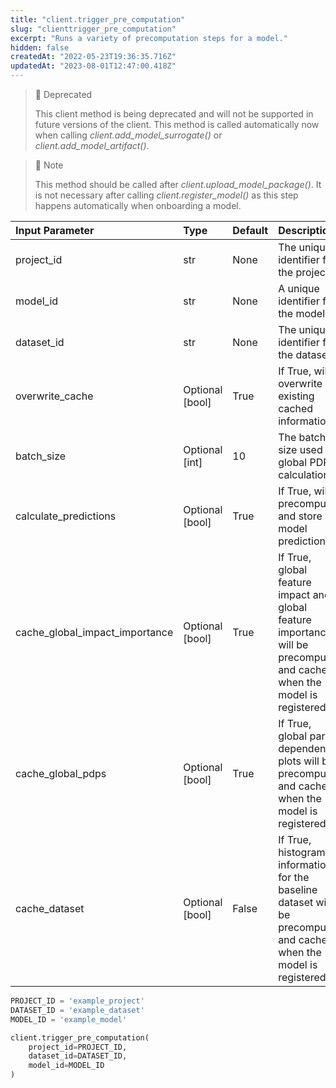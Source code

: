 ```yaml
---
title: "client.trigger_pre_computation"
slug: "clienttrigger_pre_computation"
excerpt: "Runs a variety of precomputation steps for a model."
hidden: false
createdAt: "2022-05-23T19:36:35.716Z"
updatedAt: "2023-08-01T12:47:00.418Z"
---
```

> 🚧 Deprecated
> 
> This client method is being deprecated and will not be supported in future versions of the client.  This method is called automatically now when calling _client.add_model_surrogate()_ or _client.add_model_artifact()_.

> 📘 Note
> 
> This method should be called after _client.upload_model_package()_.  It is not necessary after calling _client.register_model()_ as this step happens automatically when onboarding a model.



| Input Parameter                | Type            | Default | Description                                                                                                               |
| :----------------------------- | :-------------- | :------ | :------------------------------------------------------------------------------------------------------------------------ |
| project_id                     | str             | None    | The unique identifier for the project.                                                                                    |
| model_id                       | str             | None    | A unique identifier for the model.                                                                                        |
| dataset_id                     | str             | None    | The unique identifier for the dataset.                                                                                    |
| overwrite_cache                | Optional [bool] | True    | If True, will overwrite existing cached information.                                                                      |
| batch_size                     | Optional [int]  | 10      | The batch size used for global PDP calculations.                                                                          |
| calculate_predictions          | Optional [bool] | True    | If True, will precompute and store model predictions.                                                                     |
| cache_global_impact_importance | Optional [bool] | True    | If True, global feature impact and global feature importance will be precomputed and cached when the model is registered. |
| cache_global_pdps              | Optional [bool] | True    | If True, global partial dependence plots will be precomputed and cached when the model is registered.                     |
| cache_dataset                  | Optional [bool] | False   | If True, histogram information for the baseline dataset will be precomputed and cached when the model is registered.      |



```python Usage
PROJECT_ID = 'example_project'
DATASET_ID = 'example_dataset'
MODEL_ID = 'example_model'

client.trigger_pre_computation(
    project_id=PROJECT_ID,
    dataset_id=DATASET_ID,
    model_id=MODEL_ID
)
```